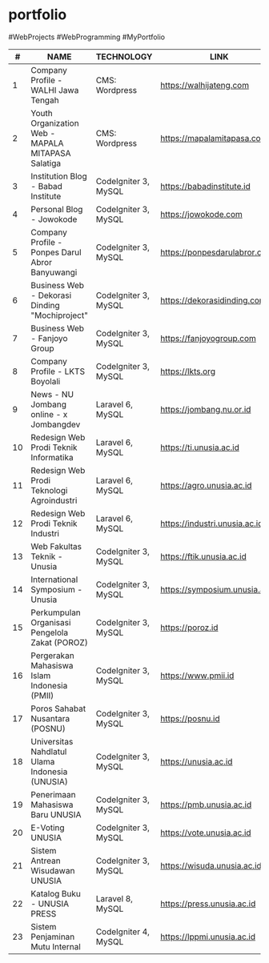 # portfolio
#WebProjects #WebProgramming #MyPortfolio

| #   | NAME                                              	| TECHNOLOGY                   	| LINK                                 	| YEAR |
|-----|---------------------------------------------------	|------------------------------	|--------------------------------------	|------|
|  1  | Company Profile - WALHI Jawa Tengah                	| CMS: Wordpress				       	| https://walhijateng.com             	| 2018 |
|  2  | Youth Organization Web - MAPALA MITAPASA Salatiga  	| CMS: Wordpress		            | https://mapalamitapasa.com           	| 2019 |
|  3  | Institution Blog - Babad Institute				 	        | CodeIgniter 3, MySQL          | https://babadinstitute.id            	| 2020 |
|  4  | Personal Blog - Jowokode				            	      | CodeIgniter 3, MySQL          | https://jowokode.com     	          	| 2020 |
|  5  | Company Profile - Ponpes Darul Abror Banyuwangi     | CodeIgniter 3, MySQL		   	  | https://ponpesdarulabror.com        	| 2020 |
|  6  | Business Web - Dekorasi Dinding "Mochiproject"      | CodeIgniter 3, MySQL  	   	  | https://dekorasidinding.com    	    	| 2020 |
|  7  | Business Web - Fanjoyo Group                        | CodeIgniter 3, MySQL          | https://fanjoyogroup.com              | 2020 |
|  8  | Company Profile - LKTS Boyolali                     | CodeIgniter 3, MySQL          | https://lkts.org                      | 2021 |
|  9  | News - NU Jombang online - x Jombangdev             | Laravel 6, MySQL              | https://jombang.nu.or.id              | 2021 |
|  10 | Redesign Web Prodi Teknik Informatika               | Laravel 6, MySQL              | https://ti.unusia.ac.id               | 2021 |
|  11 | Redesign Web Prodi Teknologi Agroindustri           | Laravel 6, MySQL              | https://agro.unusia.ac.id             | 2021 |
|  12 | Redesign Web Prodi Teknik Industri                  | Laravel 6, MySQL              | https://industri.unusia.ac.id         | 2021 |
|  13 | Web Fakultas Teknik - Unusia                        | CodeIgniter 3, MySQL          | https://ftik.unusia.ac.id             | 2021 |
|  14 | International Symposium - Unusia                    | CodeIgniter 3, MySQL          | https://symposium.unusia.ac.id        | 2021 |
|  15 | Perkumpulan Organisasi Pengelola Zakat (POROZ)      | CodeIgniter 3, MySQL          | https://poroz.id                      | 2021 |
|  16 | Pergerakan Mahasiswa Islam Indonesia (PMII)         | CodeIgniter 3, MySQL          | https://www.pmii.id                   | 2021 |
|  17 | Poros Sahabat Nusantara (POSNU)                     | CodeIgniter 3, MySQL          | https://posnu.id                      | 2021 |  
|  18 | Universitas Nahdlatul Ulama Indonesia (UNUSIA)      | CodeIgniter 3, MySQL          | https://unusia.ac.id                  | 2022 |
|  19 | Penerimaan Mahasiswa Baru UNUSIA                    | CodeIgniter 3, MySQL          | https://pmb.unusia.ac.id              | 2022 |
|  20 | E-Voting UNUSIA                                     | CodeIgniter 3, MySQL          | https://vote.unusia.ac.id             | 2022 |
|  21 | Sistem Antrean Wisudawan UNUSIA                     | CodeIgniter 3, MySQL          | https://wisuda.unusia.ac.id           | 2023 |
|  22 | Katalog Buku - UNUSIA PRESS                         | Laravel 8, MySQL              | https://press.unusia.ac.id            | 2023 |
|  23 | Sistem Penjaminan Mutu Internal                     | CodeIgniter 4, MySQL          | https://lppmi.unusia.ac.id            | 2023 |
